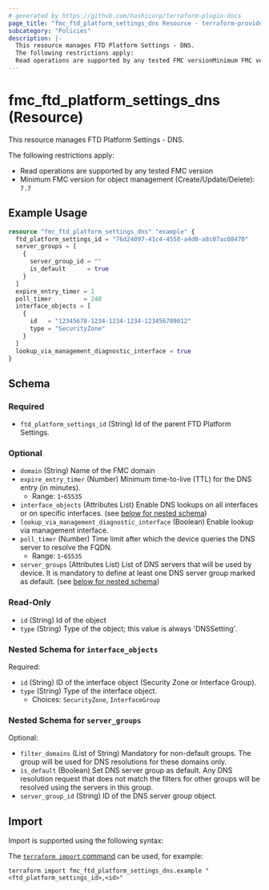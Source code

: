 ```yaml
---
# generated by https://github.com/hashicorp/terraform-plugin-docs
page_title: "fmc_ftd_platform_settings_dns Resource - terraform-provider-fmc"
subcategory: "Policies"
description: |-
  This resource manages FTD Platform Settings - DNS.
  The following restrictions apply:
  Read operations are supported by any tested FMC versionMinimum FMC version for object management (Create/Update/Delete): 7.7
---
```


# fmc_ftd_platform_settings_dns (Resource)

This resource manages FTD Platform Settings - DNS.

The following restrictions apply:
  - Read operations are supported by any tested FMC version
  - Minimum FMC version for object management (Create/Update/Delete): `7.7`

## Example Usage

```terraform
resource "fmc_ftd_platform_settings_dns" "example" {
  ftd_platform_settings_id = "76d24097-41c4-4558-a4d0-a8c07ac08470"
  server_groups = [
    {
      server_group_id = ""
      is_default      = true
    }
  ]
  expire_entry_timer = 1
  poll_timer         = 240
  interface_objects = [
    {
      id   = "12345678-1234-1234-1234-123456789012"
      type = "SecurityZone"
    }
  ]
  lookup_via_management_diagnostic_interface = true
}
```

<!-- schema generated by tfplugindocs -->
## Schema

### Required

- `ftd_platform_settings_id` (String) Id of the parent FTD Platform Settings.

### Optional

- `domain` (String) Name of the FMC domain
- `expire_entry_timer` (Number) Minimum time-to-live (TTL) for the DNS entry (in minutes).
  - Range: `1`-`65535`
- `interface_objects` (Attributes List) Enable DNS lookups on all interfaces or on specific interfaces. (see [below for nested schema](#nestedatt--interface_objects))
- `lookup_via_management_diagnostic_interface` (Boolean) Enable lookup via management interface.
- `poll_timer` (Number) Time limit after which the device queries the DNS server to resolve the FQDN.
  - Range: `1`-`65535`
- `server_groups` (Attributes List) List of DNS servers that will be used by device. It is mandatory to define at least one DNS server group marked as default. (see [below for nested schema](#nestedatt--server_groups))

### Read-Only

- `id` (String) Id of the object
- `type` (String) Type of the object; this value is always 'DNSSetting'.

<a id="nestedatt--interface_objects"></a>
### Nested Schema for `interface_objects`

Required:

- `id` (String) ID of the interface object (Security Zone or Interface Group).
- `type` (String) Type of the interface object.
  - Choices: `SecurityZone`, `InterfaceGroup`


<a id="nestedatt--server_groups"></a>
### Nested Schema for `server_groups`

Optional:

- `filter_domains` (List of String) Mandatory for non-default groups. The group will be used for DNS resolutions for these domains only.
- `is_default` (Boolean) Set DNS server group as default. Any DNS resolution request that does not match the filters for other groups will be resolved using the servers in this group.
- `server_group_id` (String) ID of the DNS server group object.

## Import

Import is supported using the following syntax:

The [`terraform import` command](https://developer.hashicorp.com/terraform/cli/commands/import) can be used, for example:

```shell
terraform import fmc_ftd_platform_settings_dns.example "<ftd_platform_settings_id>,<id>"
```
